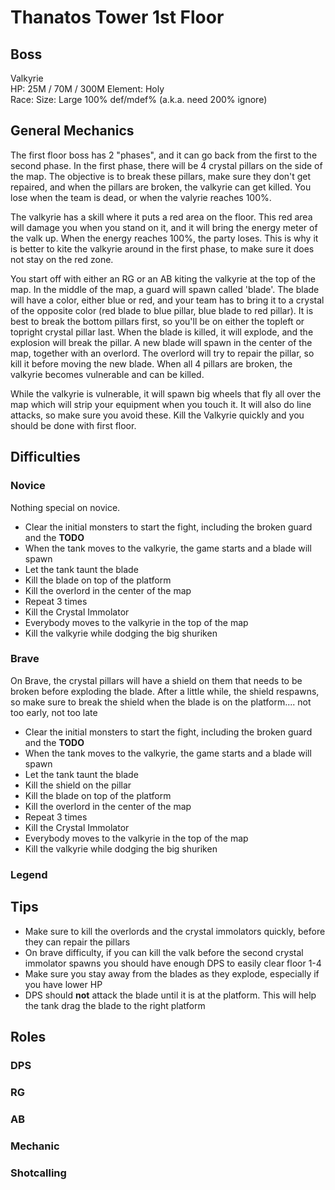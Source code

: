 # Thanatos Tower 1st Floor

## Boss

Valkyrie  
HP: 25M / 70M / 300M
Element: Holy  
Race: 
Size: Large
100% def/mdef% (a.k.a. need 200% ignore)

## General Mechanics

The first floor boss has 2 "phases", and it can go back from the first to the second phase. In the first phase, there will be 4 crystal pillars on the side of the map. The objective is to break these pillars, make sure they don't get repaired, and when the pillars are broken, the valkyrie can get killed. You lose when the team is dead, or when the valyrie reaches 100%.

The valkyrie has a skill where it puts a red area on the floor. This red area will damage you when you stand on it, and it will bring the energy meter of the valk up. When the energy reaches 100%, the party loses. This is why it is better to kite the valkyrie around in the first phase, to make sure it does not stay on the red zone.

You start off with either an RG or an AB kiting the valkyrie at the top of the map. In the middle of the map, a guard will spawn called 'blade'. The blade will have a color, either blue or red, and your team has to bring it to a crystal of the opposite color (red blade to blue pillar, blue blade to red pillar). It is best to break the bottom pillars first, so you'll be on either the topleft or topright crystal pillar last. When the blade is killed, it will explode, and the explosion will break the pillar. A new blade will spawn in the center of the map, together with an overlord. The overlord will try to repair the pillar, so kill it before moving the new blade. When all 4 pillars are broken, the valkyrie becomes vulnerable and can be killed.

While the valkyrie is vulnerable, it will spawn big wheels that fly all over the map which will strip your equipment when you touch it. It will also do line attacks, so make sure you avoid these. Kill the Valkyrie quickly and you should be done with first floor.

## Difficulties

### Novice

Nothing special on novice.

- Clear the initial monsters to start the fight, including the broken guard and the **TODO**
- When the tank moves to the valkyrie, the game starts and a blade will spawn
- Let the tank taunt the blade
- Kill the blade on top of the platform
- Kill the overlord in the center of the map
- Repeat 3 times
- Kill the Crystal Immolator
- Everybody moves to the valkyrie in the top of the map
- Kill the valkyrie while dodging the big shuriken

### Brave

On Brave, the crystal pillars will have a shield on them that needs to be broken before exploding the blade. After a little while, the shield respawns, so make sure to break the shield when the blade is on the platform.... not too early, not too late

- Clear the initial monsters to start the fight, including the broken guard and the **TODO**
- When the tank moves to the valkyrie, the game starts and a blade will spawn
- Let the tank taunt the blade
- Kill the shield on the pillar
- Kill the blade on top of the platform
- Kill the overlord in the center of the map
- Repeat 3 times
- Kill the Crystal Immolator
- Everybody moves to the valkyrie in the top of the map
- Kill the valkyrie while dodging the big shuriken


### Legend

## Tips

- Make sure to kill the overlords and the crystal immolators quickly, before they can repair the pillars
- On brave difficulty, if you can kill the valk before the second crystal immolator spawns you should have enough DPS to easily clear floor 1-4
- Make sure you stay away from the blades as they explode, especially if you have lower HP
- DPS should **not** attack the blade until it is at the platform. This will help the tank drag the blade to the right platform

## Roles

### DPS

### RG

### AB

### Mechanic

### Shotcalling